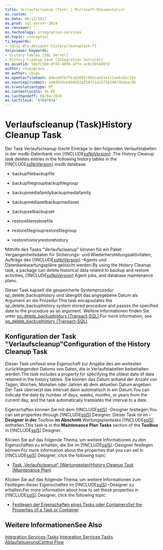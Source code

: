 ```yaml
---
title: Verlaufscleanup (Task) | Microsoft-Dokumentation
ms.custom: ''
ms.date: 06/13/2017
ms.prod: sql-server-2014
ms.reviewer: ''
ms.technology: integration-services
ms.topic: conceptual
f1_keywords:
- sql12.dts.designer.historycleanuptask.f1
helpviewer_keywords:
- history tables [SQL Server]
- History Cleanup task [Integration Services]
ms.assetid: 5defc5b9-dfd3-4859-a7fe-ac8c2b5480f8
author: chugugrace
ms.author: chugu
ms.openlocfilehash: 84bc697b7fb18269fc581cea51e111aebc82c15e
ms.sourcegitcommit: ad4d92dce894592a259721a1571b1d8736abacdb
ms.translationtype: MT
ms.contentlocale: de-DE
ms.lasthandoff: 08/04/2020
ms.locfileid: "87607934"
---
```

# <a name="history-cleanup-task"></a><span data-ttu-id="e2c22-102">Verlaufscleanup (Task)</span><span class="sxs-lookup"><span data-stu-id="e2c22-102">History Cleanup Task</span></span>
  <span data-ttu-id="e2c22-103">Der Task Verlaufscleanup löscht Einträge in den folgenden Verlaufstabellen in der msdb-Datenbank von [!INCLUDE[ssNoVersion](../../includes/ssnoversion-md.md)] .</span><span class="sxs-lookup"><span data-stu-id="e2c22-103">The History Cleanup task deletes entries in the following history tables in the [!INCLUDE[ssNoVersion](../../includes/ssnoversion-md.md)] msdb database.</span></span>  
  
-   <span data-ttu-id="e2c22-104">backupfile</span><span class="sxs-lookup"><span data-stu-id="e2c22-104">backupfile</span></span>  
  
-   <span data-ttu-id="e2c22-105">backupfilegroup</span><span class="sxs-lookup"><span data-stu-id="e2c22-105">backupfilegroup</span></span>  
  
-   <span data-ttu-id="e2c22-106">backupmediafamily</span><span class="sxs-lookup"><span data-stu-id="e2c22-106">backupmediafamily</span></span>  
  
-   <span data-ttu-id="e2c22-107">backupmediaset</span><span class="sxs-lookup"><span data-stu-id="e2c22-107">backupmediaset</span></span>  
  
-   <span data-ttu-id="e2c22-108">backupset</span><span class="sxs-lookup"><span data-stu-id="e2c22-108">backupset</span></span>  
  
-   <span data-ttu-id="e2c22-109">restorefile</span><span class="sxs-lookup"><span data-stu-id="e2c22-109">restorefile</span></span>  
  
-   <span data-ttu-id="e2c22-110">restorefilegroup</span><span class="sxs-lookup"><span data-stu-id="e2c22-110">restorefilegroup</span></span>  
  
-   <span data-ttu-id="e2c22-111">restorehistory</span><span class="sxs-lookup"><span data-stu-id="e2c22-111">restorehistory</span></span>  
  
 <span data-ttu-id="e2c22-112">Mithilfe des Tasks "Verlaufscleanup" können für ein Paket Vergangenheitsdaten für Sicherungs- und Wiederherstellungsaktivitäten, Aufträge des [!INCLUDE[ssNoVersion](../../includes/ssnoversion-md.md)] -Agents und Datenbankwartungspläne gelöscht werden.</span><span class="sxs-lookup"><span data-stu-id="e2c22-112">By using the History Cleanup task, a package can delete historical data related to backup and restore activities, [!INCLUDE[ssNoVersion](../../includes/ssnoversion-md.md)] Agent jobs, and database maintenance plans.</span></span>  
  
 <span data-ttu-id="e2c22-113">Dieser Task kapselt die gespeicherte Systemprozedur sp_delete_backuphistory und übergibt das angegebene Datum als Argument an die Prozedur.</span><span class="sxs-lookup"><span data-stu-id="e2c22-113">This task encapsulates the sp_delete_backuphistory system stored procedure and passes the specified date to the procedure as an argument.</span></span> <span data-ttu-id="e2c22-114">Weitere Informationen finden Sie unter [sp_delete_backuphistory &#40;Transact-SQL&#41;](/sql/relational-databases/system-stored-procedures/sp-delete-backuphistory-transact-sql).</span><span class="sxs-lookup"><span data-stu-id="e2c22-114">For more information, see [sp_delete_backuphistory &#40;Transact-SQL&#41;](/sql/relational-databases/system-stored-procedures/sp-delete-backuphistory-transact-sql).</span></span>  
  
## <a name="configuration-of-the-history-cleanup-task"></a><span data-ttu-id="e2c22-115">Konfiguration der Task "Verlaufscleanup"</span><span class="sxs-lookup"><span data-stu-id="e2c22-115">Configuration of the History Cleanup Task</span></span>  
 <span data-ttu-id="e2c22-116">Dieser Task umfasst eine Eigenschaft zur Angabe des am weitesten zurückliegenden Datums von Daten, die in Verlaufstabellen beibehalten werden.</span><span class="sxs-lookup"><span data-stu-id="e2c22-116">The task includes a property for specifying the oldest date of data retained in the history tables.</span></span> <span data-ttu-id="e2c22-117">Sie können das Datum anhand der Anzahl von Tagen, Wochen, Monaten oder Jahren ab dem aktuellen Datum angeben. Der Task übersetzt das Intervall dann automatisch in ein Datum.</span><span class="sxs-lookup"><span data-stu-id="e2c22-117">You can indicate the date by number of days, weeks, months, or years from the current day, and the task automatically translates the interval to a date.</span></span>  
  
 <span data-ttu-id="e2c22-118">Eigenschaften können Sie mit dem [!INCLUDE[ssIS](../../../includes/ssis-md.md)] -Designer festlegen.</span><span class="sxs-lookup"><span data-stu-id="e2c22-118">You can set properties through [!INCLUDE[ssIS](../../../includes/ssis-md.md)] Designer.</span></span> <span data-ttu-id="e2c22-119">Dieser Task ist im **-Designer in der** Toolbox **im Abschnitt** Wartungsplantasks [!INCLUDE[ssIS](../../../includes/ssis-md.md)] enthalten.</span><span class="sxs-lookup"><span data-stu-id="e2c22-119">This task is in the **Maintenance Plan Tasks** section of the **Toolbox** in [!INCLUDE[ssIS](../../../includes/ssis-md.md)] Designer.</span></span>  
  
 <span data-ttu-id="e2c22-120">Klicken Sie auf das folgende Thema, um weitere Informationen zu den Eigenschaften zu erhalten, die Sie im [!INCLUDE[ssIS](../../../includes/ssis-md.md)] -Designer festlegen können:</span><span class="sxs-lookup"><span data-stu-id="e2c22-120">For more information about the properties that you can set in [!INCLUDE[ssIS](../../../includes/ssis-md.md)] Designer, click the following topic:</span></span>  
  
-   [<span data-ttu-id="e2c22-121">Task „Verlaufscleanup“ &#40;Wartungsplan&#41;</span><span class="sxs-lookup"><span data-stu-id="e2c22-121">History Cleanup Task &#40;Maintenance Plan&#41;</span></span>](../../relational-databases/maintenance-plans/history-cleanup-task-maintenance-plan.md)  
  
 <span data-ttu-id="e2c22-122">Klicken Sie auf das folgende Thema, um weitere Informationen zum Festlegen dieser Eigenschaften im [!INCLUDE[ssIS](../../../includes/ssis-md.md)] -Designer zu erhalten:</span><span class="sxs-lookup"><span data-stu-id="e2c22-122">For more information about how to set these properties in [!INCLUDE[ssIS](../../../includes/ssis-md.md)] Designer, click the following topic:</span></span>  
  
-   [<span data-ttu-id="e2c22-123">Festlegen der Eigenschaften eines Tasks oder Containers</span><span class="sxs-lookup"><span data-stu-id="e2c22-123">Set the Properties of a Task or Container</span></span>](../set-the-properties-of-a-task-or-container.md)  
  
## <a name="see-also"></a><span data-ttu-id="e2c22-124">Weitere Informationen</span><span class="sxs-lookup"><span data-stu-id="e2c22-124">See Also</span></span>  
 <span data-ttu-id="e2c22-125">[Integration Services-Tasks](integration-services-tasks.md) </span><span class="sxs-lookup"><span data-stu-id="e2c22-125">[Integration Services Tasks](integration-services-tasks.md) </span></span>  
 [<span data-ttu-id="e2c22-126">Ablaufsteuerung</span><span class="sxs-lookup"><span data-stu-id="e2c22-126">Control Flow</span></span>](control-flow.md)  
  
  
